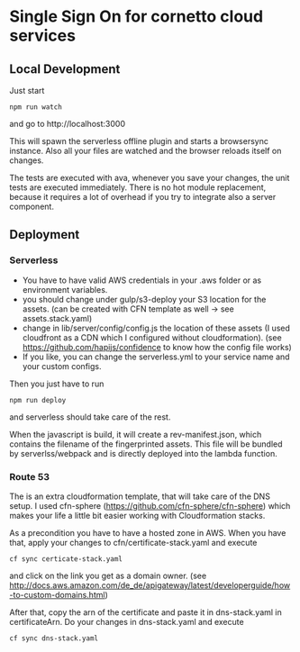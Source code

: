 # Single Sign On for cornetto cloud services

## Local Development
Just start 
```
npm run watch
```
and go to http://localhost:3000
 
This will spawn the serverless offline plugin and starts a browsersync instance.
Also all your files are watched and the browser reloads itself on changes.

The tests are executed with ava, whenever you save your changes, the unit tests are executed immediately.
There is no hot module replacement, because it requires a lot of overhead if you try to integrate also a server component.

## Deployment
### Serverless
* You have to have valid AWS credentials in your .aws folder or as environment variables.
* you should change under gulp/s3-deploy your S3 location for the assets. (can be created with CFN template as well -> see assets.stack.yaml)
* change in lib/server/config/config.js the location of these assets (I used cloudfront as a CDN which I configured without cloudformation). (see https://github.com/hapijs/confidence to know how the config file works)
* If you like, you can change the serverless.yml to your service name and your custom configs. 

Then you just have to run 
```
npm run deploy
```
and serverless should take care of the rest.
 
When the javascript is build, it will create a rev-manifest.json, which contains the filename of the fingerprinted assets. This file will be bundled by serverlss/webpack and is directly deployed into the lambda function.

### Route 53 
The is an extra cloudformation template, that will take care of the DNS setup. I used cfn-sphere (https://github.com/cfn-sphere/cfn-sphere) which makes 
your life a little bit easier working with Cloudformation stacks. 

As a precondition you have to have a hosted zone in AWS. When you have that, apply your changes to cfn/certificate-stack.yaml and execute 


```
cf sync certicate-stack.yaml
```
and click on the link you get as a domain owner. (see http://docs.aws.amazon.com/de_de/apigateway/latest/developerguide/how-to-custom-domains.html)

After that, copy the arn of the certificate and paste it in dns-stack.yaml in certificateArn. 
Do your changes in dns-stack.yaml and execute 
```
cf sync dns-stack.yaml
```

